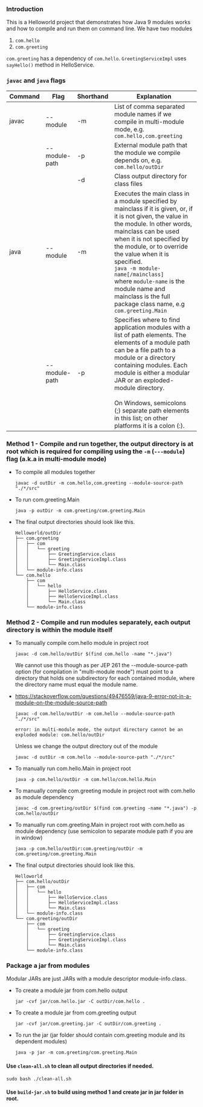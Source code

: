 ### Introduction
This is a Helloworld project that demonstrates how Java 9 modules works and how to compile and run them on command line. We have two modules
1. ```com.hello```
2. ```com.greeting```

```com.greeting``` has a dependency of ```com.hello```. ```GreetingServiceImpl``` uses ```sayHello()``` method in HelloService.

### ```javac``` and ```java``` flags
| Command | Flag          | Shorthand | Explanation                                                                                                                                                                                                                                                                                                                                                                                                                   |
|---------|---------------|-----------|-------------------------------------------------------------------------------------------------------------------------------------------------------------------------------------------------------------------------------------------------------------------------------------------------------------------------------------------------------------------------------------------------------------------------------|
| javac   | --module      | -m        | List of comma separated module names if we compile in multi-module mode, e.g. ```com.hello,com.greeting```                                                                                                                                                                                                                                                                                                                    |
|         | --module-path | -p        | External module path that the module we compile depends on, e.g. ```com.hello/outDir```                                                                                                                                                                                                                                                                                                                                       |
|         |               | -d        | Class output directory for class files                                                                                                                                                                                                                                                                                                                                                                                        |
| java    | --module      | -m        | Executes the main class in a module specified by mainclass if it is given, or, if it is not given, the value in the module.  In other words, mainclass can be used when it is not specified by the module, or to override the value when it is specified. <br/>```java -m module-name[/mainclass]```<br/>where ```module-name``` is the module name and mainclass is the full package class name, e.g ```com.greeting.Main``` |
|         | --module-path | -p        | Specifies where to find application modules with a list of path elements. The elements of a module path can be a file path to a module or a directory containing modules. Each module is either a modular JAR or an exploded-module directory. <br/><br/>On Windows, semicolons (;) separate path elements in this list; on other platforms it is a colon (:).                                                                |

### Method 1 - Compile and run together, the output directory is at root which is required for compiling using the ```-m``` (```---module```) flag (a.k.a in multi-module mode)
* To compile all modules together
  ```
  javac -d outDir -m com.hello,com.greeting --module-source-path "./*/src"
  ```
* To run com.greeting.Main
  ```
  java -p outDir -m com.greeting/com.greeting.Main
  ```
* The final output directories should look like this.
  ```
  Helloworld/outDir
  ├── com.greeting
  │   ├── com
  │   │   └── greeting
  │   │       ├── GreetingService.class
  │   │       ├── GreetingServiceImpl.class
  │   │       └── Main.class
  │   └── module-info.class
  └── com.hello
      ├── com
      │   └── hello
      │       ├── HelloService.class
      │       ├── HelloServiceImpl.class
      │       └── Main.class
      └── module-info.class
  ```
### Method 2 - Compile and run modules separately, each output directory is within the module itself
* To manually compile com.hello module in project root
  ```
  javac -d com.hello/outDir $(find com.hello -name "*.java")
  ```
  We cannot use this though as per JEP 261 the --module-source-path option (for compilation in "multi-module mode") must point to a directory that holds one subdirectory for each contained module, where the directory name must equal the module name.
* 
  https://stackoverflow.com/questions/49476559/java-9-error-not-in-a-module-on-the-module-source-path
  ```
  javac -d com.hello/outDir -m com.hello --module-source-path "./*/src"
  ```
  ```
  error: in multi-module mode, the output directory cannot be an exploded module: com.hello/outDir
  ```
  Unless we change the output directory out of the module
  ```
  javac -d outDir -m com.hello --module-source-path "./*/src"
  ```

* To manually run com.hello.Main in project root
  ```
  java -p com.hello/outDir -m com.hello/com.hello.Main
  ```
* To manually compile com.greeting module in project root with com.hello as module dependency
  ```
  javac -d com.greeting/outDir $(find com.greeting -name "*.java") -p com.hello/outDir
  ```
* To manually run com.greeting.Main in project root with com.hello as module dependency (use semicolon to separate module path if you are in window)
  ```
  java -p com.hello/outDir:com.greeting/outDir -m com.greeting/com.greeting.Main
  ```
* The final output directories should look like this.
  ```
  Helloworld
  ├── com.hello/outDir
  │   ├── com
  │   │   └── hello
  │   │       ├── HelloService.class
  │   │       ├── HelloServiceImpl.class
  │   │       └── Main.class
  │   └── module-info.class
  └── com.greeting/outDir
      ├── com
      │   └── greeting
      │       ├── GreetingService.class
      │       ├── GreetingServiceImpl.class
      │       └── Main.class
      └── module-info.class
  ```
### Package a jar from modules
Modular JARs are just JARs with a module descriptor module-info.class.
* To create a module jar from com.hello output
  ```
  jar -cvf jar/com.hello.jar -C outDir/com.hello .
  ```
* To create a module jar from com.greeting output
  ```
  jar -cvf jar/com.greeting.jar -C outDir/com.greeting .
  ```

* To run the jar (jar folder should contain com.greeting module and its dependent modules)
  ```
  java -p jar -m com.greeting/com.greeting.Main
  ```

#### Use ```clean-all.sh``` to clean all output directories if needed.
```sudo bash ./clean-all.sh```

#### Use ```build-jar.sh``` to build using method 1 and create jar in jar folder in root.

 
